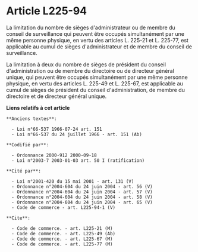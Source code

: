 # Article L225-94

La limitation du nombre de sièges d'administrateur ou de membre du conseil de surveillance qui peuvent être occupés
simultanément par une même personne physique, en vertu des articles L. 225-21 et L. 225-77, est applicable au cumul de sièges
d'administrateur et de membre du conseil de surveillance.

La limitation à deux du nombre de sièges de président du conseil d'administration ou de membre du directoire ou de directeur
général unique, qui peuvent être occupés simultanément par une même personne physique, en vertu des articles L. 225-49 et L.
225-67, est applicable au cumul de sièges de président du conseil d'administration, de membre du directoire et de directeur
général unique.

**Liens relatifs à cet article**

	**Anciens textes**:

	  - Loi n°66-537 1966-07-24 art. 151
	  - Loi n°66-537 du 24 juillet 1966 - art. 151 (Ab)

	**Codifié par**:

	  - Ordonnance 2000-912 2000-09-18
	  - Loi n°2003-7 2003-01-03 art. 50 I (ratification)

	**Cité par**:

	  - Loi n°2001-420 du 15 mai 2001 - art. 131 (V)
	  - Ordonnance n°2004-604 du 24 juin 2004 - art. 56 (V)
	  - Ordonnance n°2004-604 du 24 juin 2004 - art. 57 (V)
	  - Ordonnance n°2004-604 du 24 juin 2004 - art. 58 (V)
	  - Ordonnance n°2004-604 du 24 juin 2004 - art. 65 (V)
	  - Code de commerce - art. L225-94-1 (V)

	**Cite**:

	  - Code de commerce. - art. L225-21 (M)
	  - Code de commerce. - art. L225-49 (Ab)
	  - Code de commerce. - art. L225-67 (M)
	  - Code de commerce. - art. L225-77 (M)
